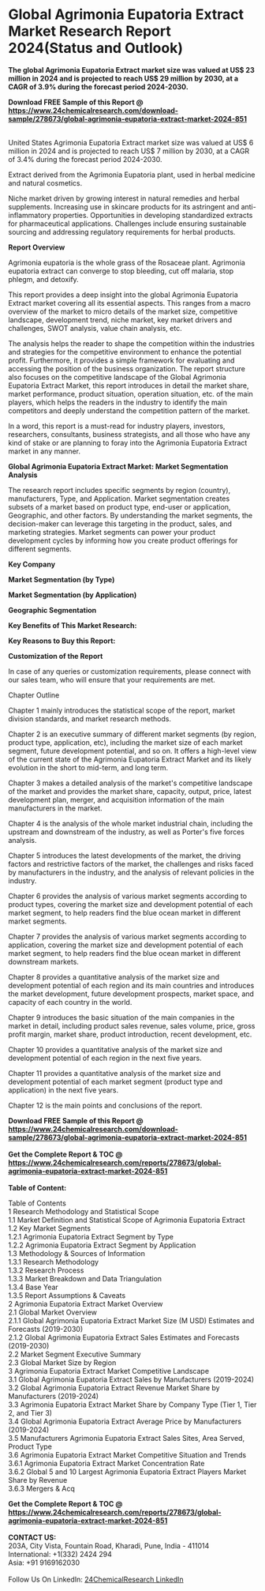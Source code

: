 <h1>Global Agrimonia Eupatoria Extract Market Research Report 2024(Status and Outlook)</h1><p><strong>The global Agrimonia Eupatoria Extract market size was valued at US$ 23 million in 2024 and is projected to reach US$ 29 million by 2030, at a CAGR of 3.9% during the forecast period 2024-2030.</strong></p><p>
</p><p></p><div><b>Download FREE Sample of this Report @ 
            <a href="https://www.24chemicalresearch.com/download-sample/278673/global-agrimonia-eupatoria-extract-market-2024-851">
            https://www.24chemicalresearch.com/download-sample/278673/global-agrimonia-eupatoria-extract-market-2024-851</a></b></div><br><p>
</p><p>
United States Agrimonia Eupatoria Extract market size was valued at US$ 6 million in 2024 and is projected to reach US$ 7 million by 2030, at a CAGR of 3.4% during the forecast period 2024-2030.</p><p>
</p><p>
Extract derived from the Agrimonia Eupatoria plant, used in herbal medicine and natural cosmetics.</p><p>
</p><p>
Niche market driven by growing interest in natural remedies and herbal supplements. Increasing use in skincare products for its astringent and anti-inflammatory properties. Opportunities in developing standardized extracts for pharmaceutical applications. Challenges include ensuring sustainable sourcing and addressing regulatory requirements for herbal products.</p><p>
</p><p>
<strong>Report Overview</strong></p><p>
Agrimonia eupatoria is the whole grass of the Rosaceae plant. Agrimonia eupatoria extract can converge to stop bleeding, cut off malaria, stop phlegm, and detoxify.</p><p>
This report provides a deep insight into the global Agrimonia Eupatoria Extract market covering all its essential aspects. This ranges from a macro overview of the market to micro details of the market size, competitive landscape, development trend, niche market, key market drivers and challenges, SWOT analysis, value chain analysis, etc.</p><p>
The analysis helps the reader to shape the competition within the industries and strategies for the competitive environment to enhance the potential profit. Furthermore, it provides a simple framework for evaluating and accessing the position of the business organization. The report structure also focuses on the competitive landscape of the Global Agrimonia Eupatoria Extract Market, this report introduces in detail the market share, market performance, product situation, operation situation, etc. of the main players, which helps the readers in the industry to identify the main competitors and deeply understand the competition pattern of the market.</p><p>
In a word, this report is a must-read for industry players, investors, researchers, consultants, business strategists, and all those who have any kind of stake or are planning to foray into the Agrimonia Eupatoria Extract market in any manner.</p><p>
<strong>Global Agrimonia Eupatoria Extract Market: Market Segmentation Analysis</strong></p><p>
The research report includes specific segments by region (country), manufacturers, Type, and Application. Market segmentation creates subsets of a market based on product type, end-user or application, Geographic, and other factors. By understanding the market segments, the decision-maker can leverage this targeting in the product, sales, and marketing strategies. Market segments can power your product development cycles by informing how you create product offerings for different segments.</p><p>
<strong>Key Company</strong></p><p>
</p><p>
</p><p><strong>Market Segmentation (by Type)</strong></p><p>
</p><p>
</p><p></p><p>
<strong>Market Segmentation (by Application)</strong></p><p>
</p><p>
</p><p></p><p>
<strong>Geographic Segmentation</strong></p><p>
</p><p>
</p><p></p><p>
<strong>Key Benefits of This Market Research:</strong></p><p>
</p><p>
</p><p></p><p>
<strong>Key Reasons to Buy this Report:</strong></p><p>
</p><p>
</p><p><strong>Customization of the Report</strong></p><p>
In case of any queries or customization requirements, please connect with our sales team, who will ensure that your requirements are met.</p><p>
Chapter Outline</p><p>
Chapter 1 mainly introduces the statistical scope of the report, market division standards, and market research methods.</p><p>
</p><p>
Chapter 2 is an executive summary of different market segments (by region, product type, application, etc), including the market size of each market segment, future development potential, and so on. It offers a high-level view of the current state of the Agrimonia Eupatoria Extract Market and its likely evolution in the short to mid-term, and long term.</p><p>
</p><p>
Chapter 3 makes a detailed analysis of the market's competitive landscape of the market and provides the market share, capacity, output, price, latest development plan, merger, and acquisition information of the main manufacturers in the market.</p><p>
</p><p>
Chapter 4 is the analysis of the whole market industrial chain, including the upstream and downstream of the industry, as well as Porter's five forces analysis.</p><p>
</p><p>
Chapter 5 introduces the latest developments of the market, the driving factors and restrictive factors of the market, the challenges and risks faced by manufacturers in the industry, and the analysis of relevant policies in the industry.</p><p>
</p><p>
Chapter 6 provides the analysis of various market segments according to product types, covering the market size and development potential of each market segment, to help readers find the blue ocean market in different market segments.</p><p>
</p><p>
Chapter 7 provides the analysis of various market segments according to application, covering the market size and development potential of each market segment, to help readers find the blue ocean market in different downstream markets.</p><p>
</p><p>
Chapter 8 provides a quantitative analysis of the market size and development potential of each region and its main countries and introduces the market development, future development prospects, market space, and capacity of each country in the world.</p><p>
</p><p>
Chapter 9 introduces the basic situation of the main companies in the market in detail, including product sales revenue, sales volume, price, gross profit margin, market share, product introduction, recent development, etc.</p><p>
</p><p>
Chapter 10 provides a quantitative analysis of the market size and development potential of each region in the next five years.</p><p>
</p><p>
Chapter 11 provides a quantitative analysis of the market size and development potential of each market segment (product type and application) in the next five years.</p><p>
</p><p>
Chapter 12 is the main points and conclusions of the report.</p><div><b>Download FREE Sample of this Report @ 
            <a href="https://www.24chemicalresearch.com/download-sample/278673/global-agrimonia-eupatoria-extract-market-2024-851">
            https://www.24chemicalresearch.com/download-sample/278673/global-agrimonia-eupatoria-extract-market-2024-851</a></b></div><br><div><b>Get the Complete Report & TOC @ 
            <a href="https://www.24chemicalresearch.com/reports/278673/global-agrimonia-eupatoria-extract-market-2024-851">
            https://www.24chemicalresearch.com/reports/278673/global-agrimonia-eupatoria-extract-market-2024-851</a></b></div><br>
            <b>Table of Content:</b><p>Table of Contents<br />
1 Research Methodology and Statistical Scope<br />
1.1 Market Definition and Statistical Scope of Agrimonia Eupatoria Extract<br />
1.2 Key Market Segments<br />
1.2.1 Agrimonia Eupatoria Extract Segment by Type<br />
1.2.2 Agrimonia Eupatoria Extract Segment by Application<br />
1.3 Methodology & Sources of Information<br />
1.3.1 Research Methodology<br />
1.3.2 Research Process<br />
1.3.3 Market Breakdown and Data Triangulation<br />
1.3.4 Base Year<br />
1.3.5 Report Assumptions & Caveats<br />
2 Agrimonia Eupatoria Extract Market Overview<br />
2.1 Global Market Overview<br />
2.1.1 Global Agrimonia Eupatoria Extract Market Size (M USD) Estimates and Forecasts (2019-2030)<br />
2.1.2 Global Agrimonia Eupatoria Extract Sales Estimates and Forecasts (2019-2030)<br />
2.2 Market Segment Executive Summary<br />
2.3 Global Market Size by Region<br />
3 Agrimonia Eupatoria Extract Market Competitive Landscape<br />
3.1 Global Agrimonia Eupatoria Extract Sales by Manufacturers (2019-2024)<br />
3.2 Global Agrimonia Eupatoria Extract Revenue Market Share by Manufacturers (2019-2024)<br />
3.3 Agrimonia Eupatoria Extract Market Share by Company Type (Tier 1, Tier 2, and Tier 3)<br />
3.4 Global Agrimonia Eupatoria Extract Average Price by Manufacturers (2019-2024)<br />
3.5 Manufacturers Agrimonia Eupatoria Extract Sales Sites, Area Served, Product Type<br />
3.6 Agrimonia Eupatoria Extract Market Competitive Situation and Trends<br />
3.6.1 Agrimonia Eupatoria Extract Market Concentration Rate<br />
3.6.2 Global 5 and 10 Largest Agrimonia Eupatoria Extract Players Market Share by Revenue<br />
3.6.3 Mergers & Acq</p><div><b>Get the Complete Report & TOC @ 
            <a href="https://www.24chemicalresearch.com/reports/278673/global-agrimonia-eupatoria-extract-market-2024-851">
            https://www.24chemicalresearch.com/reports/278673/global-agrimonia-eupatoria-extract-market-2024-851</a></b></div><br><b>CONTACT US:</b><br>
            203A, City Vista, Fountain Road, Kharadi, Pune, India - 411014<br>
            International: +1(332) 2424 294<br>
            Asia: +91 9169162030 <br><br>
            Follow Us On LinkedIn: <a href="https://www.linkedin.com/company/24chemicalresearch/">24ChemicalResearch LinkedIn</a>